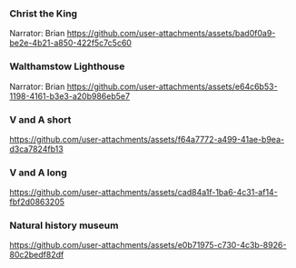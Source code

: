 ### Christ the King
Narrator: Brian
https://github.com/user-attachments/assets/bad0f0a9-be2e-4b21-a850-422f5c7c5c60
### Walthamstow Lighthouse
Narrator: Brian
https://github.com/user-attachments/assets/e64c6b53-1198-4161-b3e3-a20b986eb5e7
### V and A short
https://github.com/user-attachments/assets/f64a7772-a499-41ae-b9ea-d3ca7824fb13
### V and A long
https://github.com/user-attachments/assets/cad84a1f-1ba6-4c31-af14-fbf2d0863205
### Natural history museum
https://github.com/user-attachments/assets/e0b71975-c730-4c3b-8926-80c2bedf82df



